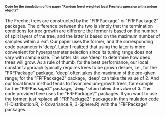 <font size="1">Code for the simulations of the paper "Random forest weighted local Frechet regression with random objects"</font>
====

The Frechet trees are constructed by the "FRFPackage" or "FRFPackage2" packages. The difference between the two is simply that the termination conditions for tree growth are different: the former is based on the number of split layers of the tree, and the latter is based on the maximum number of samples within a leaf. Our paper uses the former, and the corresponding code parameter is 'deep'. Later I realized that using the latter is more convenient for hyperparameter selection since its tuning range does not vary with sample size. The latter still use 'deep' to determine how deep trees will grow. As a rule of thumb, for the best performance, our local constant approach typically requires trees to be grown deeper, i.e., for the "FRFPackage" package, 'deep' often takes the maximum of the pre-given range; for the "FRFPackage2" package, 'deep' can take the value of 2. And our local linear method tends to favor medium-growth trees, for example, for the "FRFPackage2" package, 'deep ' often takes the value of 5. The code provided here uses the "FRFPackage2" packages. If you want to use the former, just replace all "FRFPackage2" packages in the simulation code (1-Distribution.R, 2-Covariance.R, 3-Sphere.R) with the "FRFPackage" packages. 
